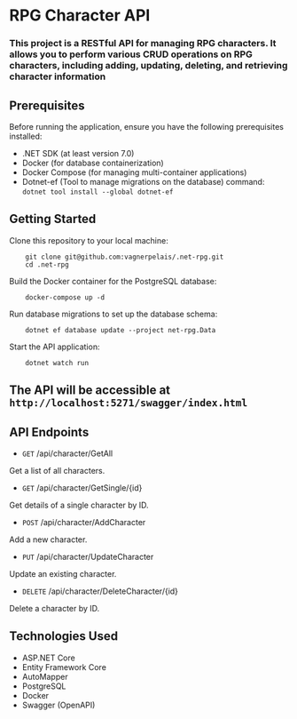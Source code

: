 # RPG Character API

### This project is a RESTful API for managing RPG characters. It allows you to perform various CRUD operations on RPG characters, including adding, updating, deleting, and retrieving character information

## Prerequisites

Before running the application, ensure you have the following prerequisites installed:

- .NET SDK (at least version 7.0)
- Docker (for database containerization)
- Docker Compose (for managing multi-container applications)
- Dotnet-ef (Tool to manage migrations on the database) command: `dotnet tool install --global dotnet-ef`

## Getting Started

Clone this repository to your local machine:

```asgl
    git clone git@github.com:vagnerpelais/.net-rpg.git
    cd .net-rpg
```

Build the Docker container for the PostgreSQL database:

```asgl
    docker-compose up -d
```

Run database migrations to set up the database schema:

```asgl
    dotnet ef database update --project net-rpg.Data
```

Start the API application:

```asgl
    dotnet watch run
```

## The API will be accessible at `http://localhost:5271/swagger/index.html`

## API Endpoints

- `GET` /api/character/GetAll

Get a list of all characters.

- `GET` /api/character/GetSingle/{id}

Get details of a single character by ID.

- `POST` /api/character/AddCharacter

Add a new character.

- `PUT` /api/character/UpdateCharacter

Update an existing character.

- `DELETE` /api/character/DeleteCharacter/{id}

Delete a character by ID.

## Technologies Used

- ASP.NET Core
- Entity Framework Core
- AutoMapper
- PostgreSQL
- Docker
- Swagger (OpenAPI)
